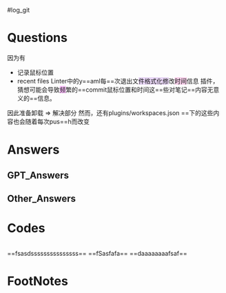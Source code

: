 #log_git 

# Questions
因为有
 - 记录鼠标位置
 - recent files
Linter中的y==aml每==次退出文<span style="background:rgba(136, 49, 204, 0.2)">件格式化修</span>改<span style="background:rgba(240, 167, 216, 0.55)">时间</span>信息
插件，猜想可能会导致<span style="background:#fdbfff">频</span>繁的==commit鼠标位置和时间这==些对笔记==内容无意义的==信息。

因此准备卸载 $\Longrightarrow$ 解决部分
然而，还有plugins/workspaces.json ==下的这些内容也会随着每次pus==h而改变

# Answers


## GPT_Answers


## Other_Answers


# Codes

```python

```

==fsasdsssssssssssssss==
==fSasfafa==
==daaaaaaaafsaf==

# FootNotes